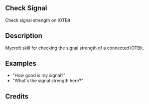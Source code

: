 ## Check Signal
Check signal strength on IOTBit

## Description
Mycroft skill for checking the signal strength of a connected IOTBit.

## Examples
 - "How good is my signal?"
 - "What's the signal strength here?"


## Credits



